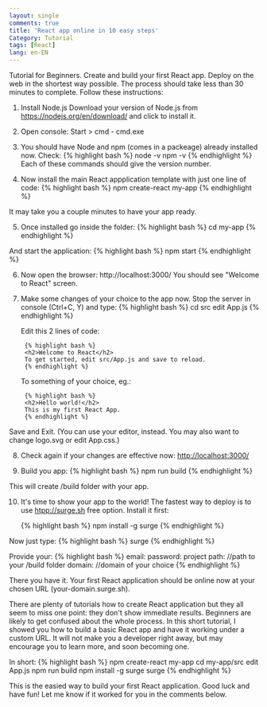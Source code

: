 ```yaml
---
layout: single
comments: true
title: 'React app online in 10 easy steps'
Category: Tutorial
tags: [React]
lang: en-EN
---
```

Tutorial for Beginners. Create and build your first React app. Deploy on the web in the shortest way possible. The process should take less than 30 minutes to complete. Follow these instructions:

1. Install Node.js 
Download your version of Node.js from <https://nodejs.org/en/download/> and click to install it.

2. Open console: Start > cmd - cmd.exe

3. You should have Node and npm (comes in a packeage) already installed now. Check:
    {% highlight bash %}
    node -v
    npm -v
    {% endhighlight %}
Each of these commands should give the version number.

4. Now install the main React appplication template with just one line of code:
    {% highlight bash %}
    npm create-react my-app
    {% endhighlight %}

It may take you a couple minutes to have your app ready.

5. Once installed go inside the folder:
    {% highlight bash %}
    cd my-app
    {% endhighlight %}

And start the application:
    {% highlight bash %}
    npm start
    {% endhighlight %}

6. Now open the browser:
    http://localhost:3000/
You should see "Welcome to React" screen.

7. Make some changes of your choice to the app now. Stop the server in console (Ctrl+C, Y) and type:
    {% highlight bash %}
    cd src
    edit App.js
    {% endhighlight %}

    Edit this 2 lines of code:

        {% highlight bash %}
        <h2>Welcome to React</h2>
        To get started, edit src/App.js and save to reload.
        {% endhighlight %}

    To something of your choice, eg.:

        {% highlight bash %}
        <h2>Hello world!</h2>
        This is my first React App. 
        {% endhighlight %}

Save and Exit. 
(You can use your editor, instead.
 You may also want to change logo.svg or edit App.css.)

8. Check again if your changes are effective now:
    <http://localhost:3000/>


9. Build you app:
    {% highlight bash %}
    npm run build
    {% endhighlight %}

This will create /build folder with your app.

10. It's time to show your app to the world! The fastest way to deploy is to use <htpp://surge.sh> free option. Install it first:

    {% highlight bash %}
    npm install -g surge
    {% endhighlight %}

Now just type:
    {% highlight bash %}
    surge
    {% endhighlight %}

Provide your:
    {% highlight bash %}
    email:
    password:
    project path:  //path to your /build folder
    domain:  //domain of your choice
    {% endhighlight %}

There you have it. Your first React application should be online now at your chosen URL (your-domain.surge.sh).

There are plenty of tutorials how to create React application but they all seem to miss one point: they don't show immediate results. Beginners are likely to get confused about the whole process. In this short tutorial, I showed you how to build a basic React app and have it working under a custom URL. It will not make you a developer right away, but may encourage you to learn more, and soon becoming one.

In short:
    {% highlight bash %}
    npm create-react my-app
    cd my-app/src
    edit App.js
    npm run build
    npm install -g surge
    surge
    {% endhighlight %}

This is the easied way to build your first React application. Good luck and have fun! 
Let me know if it worked for you in the comments below.
